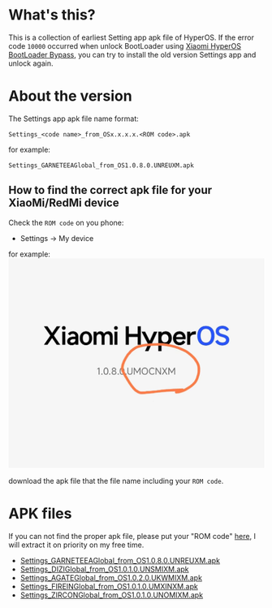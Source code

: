 # What's this?
This is a collection of earliest Setting app apk file of HyperOS.
If the error code `10000` occurred when unlock BootLoader using [Xiaomi HyperOS BootLoader Bypass](https://github.com/MlgmXyysd/Xiaomi-HyperOS-BootLoader-Bypass), you can try to install the old version Settings app and unlock again.

# About the version
The Settings app apk file name format:
```
Settings_<code name>_from_OSx.x.x.x.<ROM code>.apk
```

for example:
```
Settings_GARNETEEAGlobal_from_OS1.0.8.0.UNREUXM.apk
```

## How to find the correct apk file for your XiaoMi/RedMi device
Check the `ROM code` on you phone:
* Settings -> My device

for example:
![rom code](./rom_code.jpg)

download the apk file that the file name including your `ROM code`.

# APK files
If you can not find the proper apk file, please put your "ROM code" [here](https://github.com/code4fun1024/setting-app-for-hyperos/issues/1), I will extract it on priority on my free time.

* [Settings_GARNETEEAGlobal_from_OS1.0.8.0.UNREUXM.apk](https://drive.google.com/file/d/18VGV58Ci9eCs4TgR2ZCNdtAhE0fS5tIG/view?usp=sharing)
* [Settings_DIZIGlobal_from_OS1.0.1.0.UNSMIXM.apk](https://drive.google.com/file/d/1pDqKStGz42uGHDy-KMpNccajQLnioB-r/view?usp=sharing)
* [Settings_AGATEGlobal_from_OS1.0.2.0.UKWMIXM.apk](https://drive.google.com/file/d/1GI9jXEfUGecSeJ8X2fj7qmc8hYgDK4CI/view?usp=sharing)
* [Settings_FIREINGlobal_from_OS1.0.1.0.UMXINXM.apk](https://drive.google.com/file/d/14a42VhXgNXXAOQ_qweeCqqi2T480ucLQ/view?usp=sharing)
* [Settings_ZIRCONGlobal_from_OS1.0.1.0.UNOMIXM.apk](https://drive.google.com/file/d/1bMDkd_L0FJMGkdn3tbzO2_kVy8Edn3A3/view?usp=sharing)